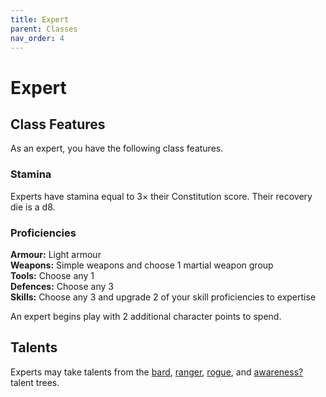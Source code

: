 ```yaml
---
title: Expert
parent: Classes
nav_order: 4
---
```


# Expert

## Class Features
As an expert, you have the following class features.

### Stamina
Experts have stamina equal to 3× their Constitution score. Their recovery die is a d8.

### Proficiencies
**Armour:** Light armour<br>
**Weapons:** Simple weapons and choose 1 martial weapon group<br>
**Tools:** Choose any 1<br>
**Defences:** Choose any 3<br>
**Skills:** Choose any 3 and upgrade 2 of your skill proficiencies to expertise

An expert begins play with 2 additional character points to spend.

## Talents
Experts may take talents from the [bard](https://stormchaserroleplaying.com/stormchaserRPG/Talents/Bard/), [ranger](https://stormchaserroleplaying.com/stormchaserRPG/Talents/Ranger/), [rogue](https://stormchaserroleplaying.com/stormchaserRPG/Talents/Rogue/), and [awareness?](https://stormchaserroleplaying.com/stormchaserRPG/Talents/Awareness/) talent trees.